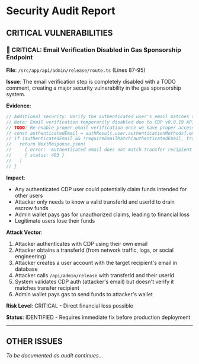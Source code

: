 # Security Audit Report

## CRITICAL VULNERABILITIES

### 🚨 CRITICAL: Email Verification Disabled in Gas Sponsorship Endpoint

**File**: `/src/app/api/admin/release/route.ts` (Lines 87-95)

**Issue**: The email verification step is completely disabled with a TODO comment, creating a major security vulnerability in the gas sponsorship system.

**Evidence**:
```typescript
// Additional security: Verify the authenticated user's email matches the transfer recipient  
// Note: Email verification temporarily disabled due to CDP v0.0.19 API changes
// TODO: Re-enable proper email verification once we have proper access tokens working
// const authenticatedEmail = authResult.user.authenticationMethods?.email?.email
// if (authenticatedEmail && !requireEmailMatch(authenticatedEmail, transfer.recipientEmail)) {
//   return NextResponse.json(
//     { error: 'Authenticated email does not match transfer recipient' },
//     { status: 403 }
//   )
// }
```

**Impact**: 
- Any authenticated CDP user could potentially claim funds intended for other users
- Attacker only needs to know a valid transferId and userId to drain escrow funds
- Admin wallet pays gas for unauthorized claims, leading to financial loss
- Legitimate users lose their funds

**Attack Vector**:
1. Attacker authenticates with CDP using their own email
2. Attacker obtains a transferId (from network traffic, logs, or social engineering)
3. Attacker creates a user account with the target recipient's email in database
4. Attacker calls `/api/admin/release` with transferId and their userId
5. System validates CDP auth (attacker's email) but doesn't verify it matches transfer recipient
6. Admin wallet pays gas to send funds to attacker's wallet

**Risk Level**: CRITICAL - Direct financial loss possible

**Status**: IDENTIFIED - Requires immediate fix before production deployment

---

## OTHER ISSUES

*To be documented as audit continues...*